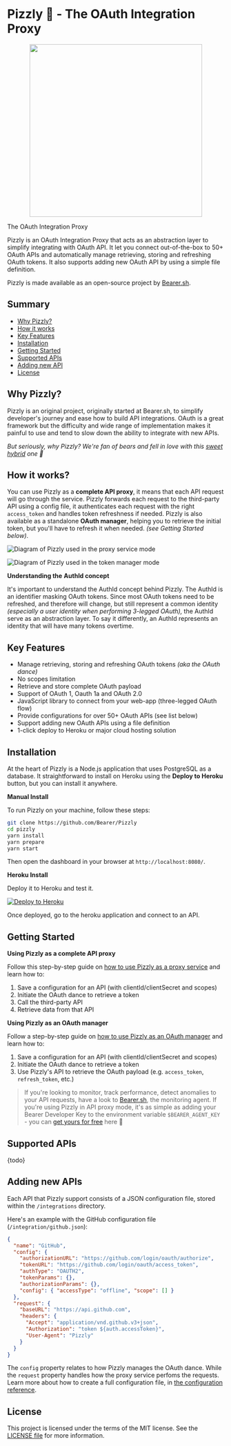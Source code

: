 # Pizzly 🐻 - The OAuth Integration Proxy

<p align="center">

<img src="https://raw.githubusercontent.com/Bearer/Pizzly/master/views/assets/img/logos/pizzly.png" width="400">

The OAuth Integration Proxy

<!-- Build badge || License Badge || Heroku badge
[![License: MIT](https://img.shields.io/badge/License-MIT-yellow.svg)](https://opensource.org/licenses/MIT)
-->
</p>
Pizzly is an OAuth Integration Proxy that acts as an abstraction layer to simplify integrating with OAuth API. It let you connect out-of-the-box to 50+ OAuth APIs and automatically manage retrieving, storing and refreshing OAuth tokens. It also supports adding new OAuth API by using a simple file definition.

Pizzly is made available as an open-source project by [Bearer.sh](https://bearer.sh/?ref=pizzly).

## Summary

- [Why Pizzly?](#why-pizzly)
- [How it works](#how-it-works)
- [Key Features](#key-features)
- [Installation](#installation)
- [Getting Started](#getting-started)
- [Supported APIs](#supported-apis)
- [Adding new API](#adding-new-api)
- [License](#license)

## Why Pizzly?

Pizzly is an original project, originally started at Bearer.sh, to simplify developer's journey and ease how to build API integrations. OAuth is a great framework but the difficulty and wide range of implementation makes it painful to use and tend to slow down the ability to integrate with new APIs.

_But seriously, why Pizzly? We're fan of bears and fell in love with this [sweet hybrid](https://en.wikipedia.org/wiki/Grizzly–polar_bear_hybrid) one 🐻_

## How it works?

You can use Pizzly as a **complete API proxy**, it means that each API request will go through the service. Pizzly forwards each request to the third-party API using a config file, it authenticates each request with the right `access_token` and handles token refreshness if needed. Pizzly is also available as a standalone **OAuth manager**, helping you to retrieve the initial token, but you'll have to refresh it when needed. _(see Getting Started below)_.

![Diagram of Pizzly used in the proxy service mode](https://raw.githubusercontent.com/Bearer/Pizzly/master/views/assets/img/docs/pizzly-diagram-api-proxy-mode.jpg)

![Diagram of Pizzly used in the token manager mode](https://raw.githubusercontent.com/Bearer/Pizzly/master/views/assets/img/docs/pizzly-diagram-token-manager-mode.jpg)

**Understanding the** **AuthId concept**

It's important to understand the AuthId concept behind Pizzly. The AuthId is an identifier masking OAuth tokens. Since most OAuth tokens need to be refreshed, and therefore will change, but still represent a common identity _(especially a user identity when performing 3-legged OAuth),_ the AuthId serve as an abstraction layer. To say it differently, an AuthId represents an identity that will have many tokens overtime.

## Key Features

- Manage retrieving, storing and refreshing OAuth tokens _(aka the OAuth dance)_
- No scopes limitation
- Retrieve and store complete OAuth payload
- Support of OAuth 1, Oauth 1a and OAuth 2.0
- JavaScript library to connect from your web-app (three-legged OAuth flow)
- Provide configurations for over 50+ OAuth APIs (see list below)
- Support adding new OAuth APIs using a file definition
- 1-click deploy to Heroku or major cloud hosting solution

## Installation

At the heart of Pizzly is a Node.js application that uses PostgreSQL as a database. It straightforward to install on Heroku using the **Deploy to Heroku** button, but you can install it anywhere.

**Manual Install**

To run Pizzly on your machine, follow these steps:

```bash
git clone https://github.com/Bearer/Pizzly
cd pizzly
yarn install
yarn prepare
yarn start
```

Then open the dashboard in your browser at `http://localhost:8080/`.

**Heroku Install**

Deploy it to Heroku and test it.

[![Deploy to Heroku](https://www.herokucdn.com/deploy/button.png)](https://heroku.com/deploy?template=https://github.com/Bearer/Pizzly)

Once deployed, go to the heroku application and connect to an API.

## Getting Started

**Using Pizzly as a complete API proxy**

Follow this step-by-step guide on [how to use Pizzly as a proxy service](https://github.com/Bearer/Pizzly/wiki/TODO) and learn how to:

1. Save a configuration for an API (with clientId/clientSecret and scopes)
2. Initiate the OAuth dance to retrieve a token
3. Call the third-party API
4. Retrieve data from that API

**Using Pizzly as an OAuth manager**

Follow a step-by-step guide on [how to use Pizzly as an OAuth manager](https://github.com/Bearer/Pizzly/wiki/TODO) and learn how to:

1. Save a configuration for an API (with clientId/clientSecret and scopes)
2. Initiate the OAuth dance to retrieve a token
3. Use Pizzly's API to retrieve the OAuth payload (e.g. `access_token`, `refresh_token`, etc.)

> If you're looking to monitor, track performance, detect anomalies to your API requests, have a look to [Bearer.sh](https://bearer.sh/?ref=pizzly), the monitoring agent. If you're using Pizzly in API proxy mode, it's as simple as adding your Bearer Developer Key to the environment variable `$BEARER_AGENT_KEY` - you can [get yours for free](https://bearer.sh/?ref=pizzly) here 🚀

## Supported APIs

{todo}

## Adding new APIs

Each API that Pizzly support consists of a JSON configuration file, stored within the `/integrations` directory.

Here's an example with the GitHub configuration file (`/integration/github.json`):

```json
{
  "name": "GitHub",
  "config": {
    "authorizationURL": "https://github.com/login/oauth/authorize",
    "tokenURL": "https://github.com/login/oauth/access_token",
    "authType": "OAUTH2",
    "tokenParams": {},
    "authorizationParams": {},
    "config": { "accessType": "offline", "scope": [] }
  },
  "request": {
    "baseURL": "https://api.github.com",
    "headers": {
      "Accept": "application/vnd.github.v3+json",
      "Authorization": "token ${auth.accessToken}",
      "User-Agent": "Pizzly"
    }
  }
}
```

The `config` property relates to how Pizzly manages the OAuth dance. While the `request` property handles how the proxy service perfoms the requests. Learn more about how to create a full configuration file, in [the configuration reference](https://github.com/Bearer/Pizzly/wiki/TODO).

## License

This project is licensed under the terms of the MIT license. See the [LICENSE file](LICENSE.md) for more information.

